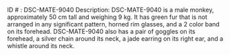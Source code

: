 ID # : DSC-MATE-9040
Description: DSC-MATE-9040 is a male monkey, approximately 50 cm tall and weighing 9 kg. It has green fur that is not arranged in any significant pattern, horned rim glasses, and a 2 color band on its forehead. DSC-MATE-9040 also has a pair of goggles on its forehead, a silver chain around its neck, a jade earring on its right ear, and a whistle around its neck.